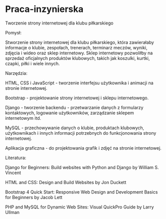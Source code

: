 # Praca-inzynierska

Tworzenie strony internetowej dla klubu piłkarskiego


Pomysł:

Stworzenie strony internetowej dla klubu piłkarskiego, która zawierałaby informacje o klubie, zespołach, trenerach, terminarz meczów, wyniki, zdjęcia i wideo oraz sklep internetowy. Sklep internetowy pozwoliłby na sprzedaż oficjalnych produktów klubowych, takich jak koszulki, kurtki, czapki, piłki i wiele innych.


Narzędzia:

HTML, CSS i JavaScript - tworzenie interfejsu użytkownika i animacji na stronie internetowej.

Bootstrap - projektowanie strony internetowej i sklepu internetowego.

Django - tworzenie backendu - przetwarzanie danych z formularzy kontaktowych, logowanie użytkowników, zarządzanie sklepem internetowym itd.

MySQL - przechowywanie danych o klubie, produktach klubowych, użytkownikach i innych informacji potrzebnych do funkcjonowania strony internetowej.

Aplikacja graficzna - do projektowania grafik i zdjęć na stronie internetowej.


Literatura:

Django for Beginners: Build websites with Python and Django by William S. Vincent

HTML and CSS: Design and Build Websites by Jon Duckett

Bootstrap 4 Quick Start: Responsive Web Design and Development Basics for Beginners by Jacob Lett

PHP and MySQL for Dynamic Web Sites: Visual QuickPro Guide by Larry Ullman





